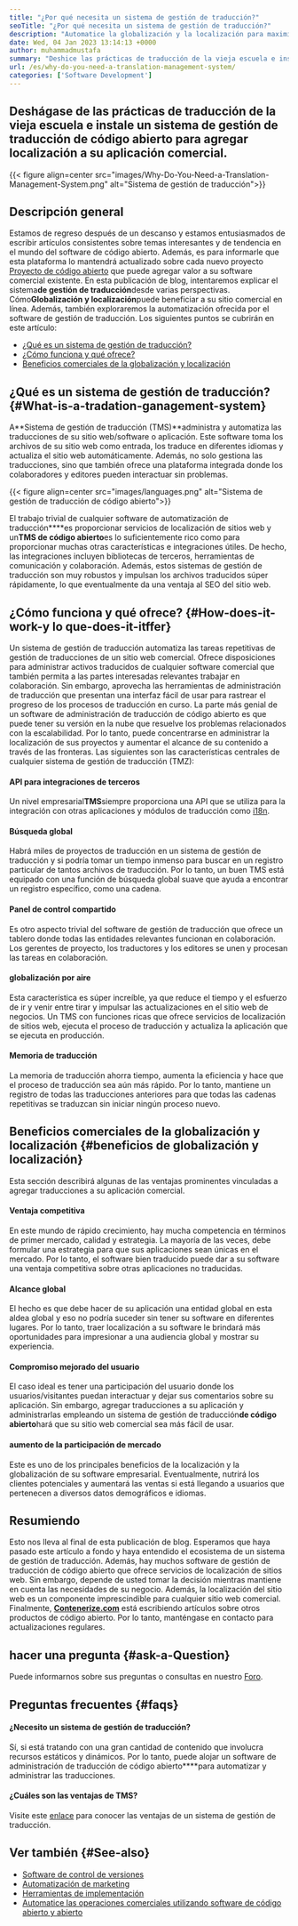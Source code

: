 ```yaml
---
title: "¿Por qué necesita un sistema de gestión de traducción?" 
seoTitle: "¿Por qué necesita un sistema de gestión de traducción?" 
description: "Automatice la globalización y la localización para maximizar el alcance de sus productos. Exploremos cómo su software aprovecha un sistema de gestión de traducción." 
date: Wed, 04 Jan 2023 13:14:13 +0000
author: muhammadmustafa
summary: "Deshice las prácticas de traducción de la vieja escuela e instale un sistema de gestión de traducción de código abierto para agregar localización a su aplicación comercial." 
url: /es/why-do-you-need-a-translation-management-system/
categories: ['Software Development']
---
```


## Deshágase de las prácticas de traducción de la vieja escuela e instale un sistema de gestión de traducción de código abierto para agregar localización a su aplicación comercial.

{{< figure align=center src="images/Why-Do-You-Need-a-Translation-Management-System.png" alt="Sistema de gestión de traducción">}}


## Descripción general
Estamos de regreso después de un descanso y estamos entusiasmados de escribir artículos consistentes sobre temas interesantes y de tendencia en el mundo del software de código abierto. Además, es para informarle que esta plataforma lo mantendrá actualizado sobre cada nuevo proyecto [Proyecto de código abierto][1] que puede agregar valor a su software comercial existente.
En esta publicación de blog, intentaremos explicar el sistema**de gestión de traducción**desde varias perspectivas. Cómo**Globalización y localización**puede beneficiar a su sitio comercial en línea. Además, también exploraremos la automatización ofrecida por el software de gestión de traducción.
Los siguientes puntos se cubrirán en este artículo:
  * [¿Qué es un sistema de gestión de traducción?][2]
  * [¿Cómo funciona y qué ofrece? ][3]
  * [Beneficios comerciales de la globalización y localización][4]

## ¿Qué es un sistema de gestión de traducción?   {#What-is-a-tradation-ganagement-system}
A**Sistema de gestión de traducción (TMS)**administra y automatiza las traducciones de su sitio web/software o aplicación. Este software toma los archivos de su sitio web como entrada, los traduce en diferentes idiomas y actualiza el sitio web automáticamente. Además, no solo gestiona las traducciones, sino que también ofrece una plataforma integrada donde los colaboradores y editores pueden interactuar sin problemas.

{{< figure align=center src="images/languages.png" alt="Sistema de gestión de traducción de código abierto">}}

El trabajo trivial de cualquier software de automatización de traducción****es proporcionar servicios de localización de sitios web y un**TMS de código abierto**es lo suficientemente rico como para proporcionar muchas otras características e integraciones útiles. De hecho, las integraciones incluyen bibliotecas de terceros, herramientas de comunicación y colaboración. Además, estos sistemas de gestión de traducción son muy robustos y impulsan los archivos traducidos súper rápidamente, lo que eventualmente da una ventaja al SEO del sitio web.

## ¿Cómo funciona y qué ofrece?   {#How-does-it-work-y lo que-does-it-itffer}
Un sistema de gestión de traducción automatiza las tareas repetitivas de gestión de traducciones de un sitio web comercial. Ofrece disposiciones para administrar activos traducidos de cualquier software comercial que también permita a las partes interesadas relevantes trabajar en colaboración. Sin embargo, aprovecha las herramientas de administración de traducción que presentan una interfaz fácil de usar para rastrear el progreso de los procesos de traducción en curso.
La parte más genial de un software de administración de traducción de código abierto es que puede tener su versión en la nube que resuelve los problemas relacionados con la escalabilidad. Por lo tanto, puede concentrarse en administrar la localización de sus proyectos y aumentar el alcance de su contenido a través de las fronteras.
Las siguientes son las características centrales de cualquier sistema de gestión de traducción (TMZ):

#### **API para integraciones de terceros**
Un nivel empresarial**TMS**siempre proporciona una API que se utiliza para la integración con otras aplicaciones y módulos de traducción como [i18n][5].

#### Búsqueda global
Habrá miles de proyectos de traducción en un sistema de gestión de traducción y si podría tomar un tiempo inmenso para buscar en un registro particular de tantos archivos de traducción. Por lo tanto, un buen TMS está equipado con una función de búsqueda global suave que ayuda a encontrar un registro específico, como una cadena.

#### Panel de control compartido
Es otro aspecto trivial del software de gestión de traducción que ofrece un tablero donde todas las entidades relevantes funcionan en colaboración. Los gerentes de proyecto, los traductores y los editores se unen y procesan las tareas en colaboración.

#### globalización por aire
Esta característica es súper increíble, ya que reduce el tiempo y el esfuerzo de ir y venir entre tirar y impulsar las actualizaciones en el sitio web de negocios. Un TMS con funciones ricas que ofrece servicios de localización de sitios web, ejecuta el proceso de traducción y actualiza la aplicación que se ejecuta en producción.

#### Memoria de traducción
La memoria de traducción ahorra tiempo, aumenta la eficiencia y hace que el proceso de traducción sea aún más rápido. Por lo tanto, mantiene un registro de todas las traducciones anteriores para que todas las cadenas repetitivas se traduzcan sin iniciar ningún proceso nuevo.

## Beneficios comerciales de la globalización y localización   {#beneficios de globalización y localización}
Esta sección describirá algunas de las ventajas prominentes vinculadas a agregar traducciones a su aplicación comercial.

#### Ventaja competitiva
En este mundo de rápido crecimiento, hay mucha competencia en términos de primer mercado, calidad y estrategia. La mayoría de las veces, debe formular una estrategia para que sus aplicaciones sean únicas en el mercado. Por lo tanto, el software bien traducido puede dar a su software una ventaja competitiva sobre otras aplicaciones no traducidas.

#### Alcance global
El hecho es que debe hacer de su aplicación una entidad global en esta aldea global y eso no podría suceder sin tener su software en diferentes lugares. Por lo tanto, traer localización a su software le brindará más oportunidades para impresionar a una audiencia global y mostrar su experiencia.

#### Compromiso mejorado del usuario
El caso ideal es tener una participación del usuario donde los usuarios/visitantes puedan interactuar y dejar sus comentarios sobre su aplicación. Sin embargo, agregar traducciones a su aplicación y administrarlas empleando un sistema de gestión de traducción**de código abierto**hará que su sitio web comercial sea más fácil de usar.

#### aumento de la participación de mercado
Este es uno de los principales beneficios de la localización y la globalización de su software empresarial. Eventualmente, nutrirá los clientes potenciales y aumentará las ventas si está llegando a usuarios que pertenecen a diversos datos demográficos e idiomas.

## Resumiendo
Esto nos lleva al final de esta publicación de blog. Esperamos que haya pasado este artículo a fondo y haya entendido el ecosistema de un sistema de gestión de traducción. Además, hay muchos software de gestión de traducción de código abierto que ofrece servicios de localización de sitios web. Sin embargo, depende de usted tomar la decisión mientras mantiene en cuenta las necesidades de su negocio. Además, la localización del sitio web es un componente imprescindible para cualquier sitio web comercial.
Finalmente, [**Contenerize.com**][6] está escribiendo artículos sobre otros productos de código abierto. Por lo tanto, manténgase en contacto para actualizaciones regulares.

## hacer una pregunta   {#ask-a-Question}
Puede informarnos sobre sus preguntas o consultas en nuestro [Foro][7].

## Preguntas frecuentes   {#faqs}

#### **¿Necesito un sistema de gestión de traducción?**
Sí, si está tratando con una gran cantidad de contenido que involucra recursos estáticos y dinámicos. Por lo tanto, puede alojar un software de administración de traducción de código abierto****para automatizar y administrar las traducciones.

#### **¿Cuáles son las ventajas de TMS?**
Visite este [enlace][4] para conocer las ventajas de un sistema de gestión de traducción.

## Ver también   {#See-also}
  * [Software de control de versiones][8]
  * [Automatización de marketing][9]
  * [Herramientas de implementación][10]
  * [Automatice las operaciones comerciales utilizando software de código abierto y abierto][11]

  
[1]: https://products.containerize.com/
[2]: #What-is-a-translation-management-system
[3]: #How-does-it-work-and-what-does-it-offer
[4]: #Benefits-of-globalization-and-localization
[5]: https://www.npmjs.com/package/i18n
[6]: https://www.containerize.com/
[7]: https://forum.containerize.com/
[8]: https://blog.containerize.com/category/version-control-software/
[9]: https://blog.containerize.com/category/marketing-automation/
[10]: https://blog.containerize.com/category/deployment-tools/
[11]: https://blog.containerize.com/blogging/automate-business-operations-using-open-source-software/
